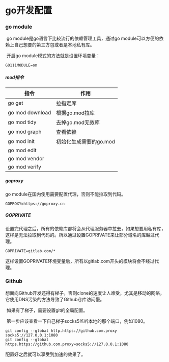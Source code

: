 # go开发配置

### go module

​	go module是go语言下比较流行的依赖管理工具，通过go module可以方便的依赖上自己想要的第三方包或者是本地私有库。

​	开启go module模式的方法就是设置环境变量：

```
GO111MODULE=on
```

##### mod指令

| 指令            | 作用                   |
| --------------- | ---------------------- |
| go get          | 拉指定库               |
| go mod download | 根据go.mod拉库         |
| go mod tidy     | 去掉go.mod无效库       |
| go mod graph    | 查看依赖               |
| go mod init     | 初始化生成需要的go.mod |
| go mod edit     |                        |
| go mod vendor   |                        |
| go mod verify   |                        |


##### goproxy

go module在国内使用需要配置代理，否则不能拉取到代码。

```
GOPROXY=https://goproxy.cn
```

##### GOPRIVATE

​	设置完代理之后，所有的依赖库都将会从代理服务器中拉去，如果想要用私有库，这样是无法拉取到代码的。所以通过设置GOPRIVATE来让部分域名的库越过代理。

```
GOPRIVATE=gitlab.com/*
```

​	这样设置GOPRIVATE环境变量后，所有以gitlab.com开头的模块将会不经过代理。

### Github

​	想面向Github开发还得有梯子，否则clone的速度让人难受，尤其是移动的网络，它使用DNS污染的方法导致了Github仓库访问慢。

​	如果有了梯子，需要设置git的全局配置。

​	第一步应该查看一下自己梯子socks5监听本地的那个端口，例如1080。

```
git config --global http.https://github.com.proxy socks5://127.0.0.1:1080
git config --global https.https://github.com.proxy=socks5://127.0.0.1:1080
```

配置好之后就可以享受到加速的效果了。